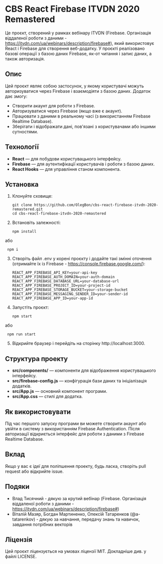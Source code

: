 # CBS React Firebase ITVDN 2020 Remastered

Це проєкт, створений у рамках вебінару ITVDN (Firebase. Організація віддаленої роботи з даними - https://itvdn.com/ua/webinars/description/firebase#), який використовує React і Firebase для створення веб-додатку. У проєкті реалізовано базові операції з базою даних Firebase, як-от читання і запис даних, а також авторизація.

## Опис

Цей проєкт являє собою застосунок, у якому користувачі можуть авторизуватися через Firebase і взаємодіяти з базою даних. Додаток дає змогу:

- Створити акаунт для роботи з Firebase.
- Авторизуватися через Firebase (якщо вже є акаунт).
- Працювати з даними в реальному часі (з використанням Firebase Realtime Database).
- Зберігати і відображати дані, пов'язані з користувачами або іншими сутностями.

## Технології

- **React** — для побудови користувацького інтерфейсу.
- **Firebase** — для аутентифікації користувачів і роботи з базою даних.
- **React Hooks** — для управління станом компонента.

## Установка

1. Клонуйте сховище:

   ```
   git clone https://github.com/OlegBon/cbs-react-firebase-itvdn-2020-remastered.git
   cd cbs-react-firebase-itvdn-2020-remastered
   ```

2. Встановіть залежності:

   ```
   npm install
   ```

або

```
 npm i
```

3. Створіть файл .env у корені проєкту і додайте такі змінні оточення (отримайте їх із Firebase - https://console.firebase.google.com/):

   ```
   REACT_APP_FIREBASE_API_KEY=your-api-key
   REACT_APP_FIREBASE_AUTH_DOMAIN=your-auth-domain
   REACT_APP_FIREBASE_DATABASE_URL=your-database-url
   REACT_APP_FIREBASE_PROJECT_ID=your-project-id
   REACT_APP_FIREBASE_STORAGE_BUCKET=your-storage-bucket
   REACT_APP_FIREBASE_MESSAGING_SENDER_ID=your-sender-id
   REACT_APP_FIREBASE_APP_ID=your-app-id
   ```

4. Запустіть проєкт:

   ```
   npm start
   ```

або

```
 npm run start
```

5. Відкрийте браузер і перейдіть на сторінку http://localhost:3000.

## Структура проекту

- **src/components/** — компоненти для відображення користувацького інтерфейсу.
- **src/firebase-config.js** — конфігурація бази даних та ініціалізація додатків.
- **src/App.js** — основний компонент програми.
- **src/App.css** — стилі для додатка.

## Як використовувати

Під час першого запуску програми ви можете створити акаунт або увійти в систему з використанням Firebase Authentication.
Після авторизації відкриється інтерфейс для роботи з даними з Firebase Realtime Database.

## Вклад

Якщо у вас є ідеї для поліпшення проекту, будь ласка, створіть pull request або відкрийте issue.

## Подяки

- Влад Тисячний - дякую за крутий вебінар (Firebase. Організація віддаленої роботи з даними - https://itvdn.com/ua/webinars/description/firebase#)
- Віталій Мазяр, Богдан Мартиненко, Олексій Татаренков (@a-tatarenkov) - дякую за навчання, передачу знань та навичок, завдання потрібних векторів

## Ліцензія

Цей проєкт ліцензується на умовах ліцензії MIT. Докладніше див. у файлі LICENSE.
